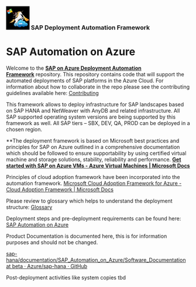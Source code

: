 ### <img src="documentation/SAP_Automation_on_Azure/assets/images/UnicornSAPBlack256x256.png" width="64px"> SAP Deployment Automation Framework <!-- omit in toc -->

# SAP Automation on Azure #

Welcome to the [**SAP on Azure Deployment Automation Framework**](documentation/SAP_Automation_on_Azure/table_of_contents.md) repository. This repository contains code that will support the automated deployments of SAP platforms in the Azure Cloud. For information about how to collaborate in the repo please see the contributing guidelines available here: [Contributing](CONTRIBUTING.md)

This framework allows to deploy infrastructure for SAP landscapes based on SAP HANA and NetWeaver with AnyDB and related infrastructure. All SAP supported operating system versions are being supported by this framework as well. All SAP tiers – SBX, DEV, QA, PROD can be deployed in a chosen region.

**The deployment framework is based on Microsoft best practices and principles for SAP on Azure outlined in a comprehensive documentation which should be followed to ensure supportability by using certified virtual machine and storage solutions, stability, reliability and performance. [**Get started with SAP on Azure VMs - Azure Virtual Machines | Microsoft Docs**](https://docs.microsoft.com/azure/virtual-machines/workloads/sap/get-started)

Principles of cloud adoption framework have been incorporated into the automation framework. [Microsoft Cloud Adoption Framework for Azure - Cloud Adoption Framework | Microsoft Docs](https://docs.microsoft.com/azure/cloud-adoption-framework/)

Please review to glossary which helps to understand the deployment structure: [Glossary](documentation/SAP_Automation_on_Azure/Process_Documentation/glossary.md)

Deployment steps and pre-deployment requirements can be found here: [SAP Automation on Azure](documentation/SAP_Automation_on_Azure)

Product Documentation is documented here, this is for information purposes and should not be changed.

[sap-hana/documentation/SAP_Automation_on_Azure/Software_Documentation at beta · Azure/sap-hana · GitHub](https://github.com/Azure/sap-hana/tree/beta/documentation/SAP_Automation_on_Azure/Software_Documentation)

Post-deployment activities like system copies tbd
